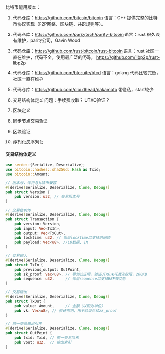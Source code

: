 比特币能用版本：

1. 代码仓库：https://github.com/bitcoin/bitcoin 语言：C++
提供完整的比特币协议实现（P2P网络、区块链、共识规则等）。
2.  代码仓库：https://github.com/paritytech/parity-bitcoin 语言：rust
很久没有维护，parity公司，Gavin Wood
3. 代码仓库：https://github.com/rust-bitcoin/rust-bitcoin 语言：rust
社区一直在维护，代码不全，使用最广泛的代码。 https://github.com/libp2p/rust-libp2p
4. 代码仓库：https://github.com/btcsuite/btcd  语言：golang
代码比较完备，社区一直在维护
5. 代码仓库：https://github.com/cloudhead/nakamoto  带隐私，start较少


1. 交易结构体定义  问题：手续费收取？ UTXO验证？
2. 区块定义
3. 同步节点交易验证
4. 区块验证
5. 序列化反序列化

#### 交易结构体定义
```rust
use serde::{Serialize, Deserialize};
use bitcoin::hashes::sha256d::Hash as Txid;
use bitcoin::Amount;

// 版本号，保持与比特币兼容
#[derive(Serialize, Deserialize, Clone, Debug)]
pub struct Version {
    pub version: u32, // 交易版本号
}

// 交易结构体
#[derive(Serialize, Deserialize, Clone, Debug)]
pub struct Transaction {
    pub version: Version,
    pub input: Vec<TxIn>,
    pub output: Vec<TxOut>,
    pub locktime: u32, // 保留locktime以支持时间锁
    pub payload: Vec<u8>, //L0数据, 1M
}

// 交易输入
#[derive(Serialize, Deserialize, Clone, Debug)]
pub struct TxIn {
    pub previous_output: OutPoint,
    pub zk_proof: Vec<u8>, // 零知识证明，验证UTXO未花费及权限，200KB
    pub sequence: u32,     // 保留sequence以支持RBF等功能
}

// 交易输出
#[derive(Serialize, Deserialize, Clone, Debug)]
pub struct TxOut {
    pub value: Amount,     // 金额（以聪为单位）
    pub vk: Vec<u8>, // 验证密钥，用于验证后续zk_proof
}

// 前一交易输出引用
#[derive(Serialize, Deserialize, Clone, Debug)]
pub struct OutPoint {
    pub txid: Txid, // 前一交易哈希
    pub vout: u32,  // 输出索引
}
```

